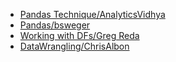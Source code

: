 - [Pandas Technique/AnalyticsVidhya](https://www.evernote.com/l/ADDIPkyT7U5COpK05ngiqPxEvnFZBkVO9gE )
- [Pandas/bsweger](http://nbviewer.jupyter.org/github/h3imdallr/TIL-datascience/blob/master/ipynb_gitHub/Useful%20Pandas%20CheatSheet%28Scrap%29.ipynb)
- [Working with DFs/Greg Reda](http://www.gregreda.com/2013/10/26/working-with-pandas-dataframes/)
- [DataWrangling/ChrisAlbon](http://chrisalbon.com/#Python)
